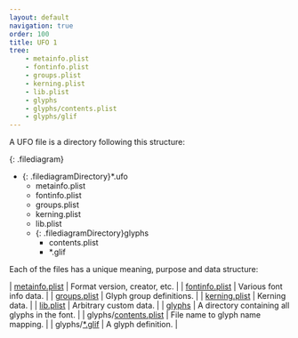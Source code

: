 ```yaml
---
layout: default
navigation: true
order: 100
title: UFO 1
tree:
    - metainfo.plist
    - fontinfo.plist
    - groups.plist
    - kerning.plist
    - lib.plist
    - glyphs
    - glyphs/contents.plist
    - glyphs/glif
---
```


A UFO file is a directory following this structure:

{: .filediagram}
- {: .filediagramDirectory}*.ufo
  - metainfo.plist
  - fontinfo.plist
  - groups.plist
  - kerning.plist
  - lib.plist
  - {: .filediagramDirectory}glyphs
    - contents.plist
    - *.glif


Each of the files has a unique meaning, purpose and data structure:

| [metainfo.plist](metainfo.plist) | Format version, creator, etc. |
| [fontinfo.plist](fontinfo.plist) | Various font info data. |
| [groups.plist](groups.plist) | Glyph group definitions. |
| [kerning.plist](kerning.plist) | Kerning data. |
| [lib.plist](lib.plist) | Arbitrary custom data. |
| [glyphs](glyphs) | A directory containing all glyphs in the font. |
| glyphs/[contents.plist](glyphs/contents.plist) | File name to glyph name mapping. |
| glyphs/[*.glif](glyphs/glif) | A glyph definition. |

